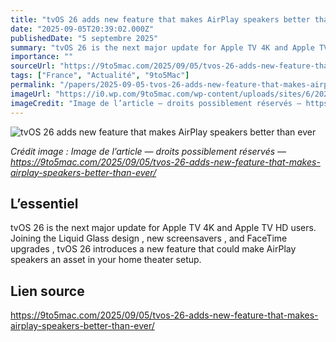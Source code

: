 ```yaml
---
title: "tvOS 26 adds new feature that makes AirPlay speakers better than ever"
date: "2025-09-05T20:39:02.000Z"
publishedDate: "5 septembre 2025"
summary: "tvOS 26 is the next major update for Apple TV 4K and Apple TV HD users. Joining the Liquid Glass design , new screensavers , and FaceTime upgrades , tvOS 26 introduces a new feature that could make AirPlay speakers an asset in your home theater setup."
importance: ""
sourceUrl: "https://9to5mac.com/2025/09/05/tvos-26-adds-new-feature-that-makes-airplay-speakers-better-than-ever/"
tags: ["France", "Actualité", "9to5Mac"]
permalink: "/papers/2025-09-05-tvos-26-adds-new-feature-that-makes-airplay-speakers-better-than-ever"
imageUrl: "https://i0.wp.com/9to5mac.com/wp-content/uploads/sites/6/2025/07/tvos-26-airplay-speakers.jpg?resize=1200%2C628&quality=82&strip=all&ssl=1"
imageCredit: "Image de l’article — droits possiblement réservés — https://9to5mac.com/2025/09/05/tvos-26-adds-new-feature-that-makes-airplay-speakers-better-than-ever/"
---
```


![tvOS 26 adds new feature that makes AirPlay speakers better than ever](https://i0.wp.com/9to5mac.com/wp-content/uploads/sites/6/2025/07/tvos-26-airplay-speakers.jpg?resize=1200%2C628&quality=82&strip=all&ssl=1)

*Crédit image : Image de l’article — droits possiblement réservés — https://9to5mac.com/2025/09/05/tvos-26-adds-new-feature-that-makes-airplay-speakers-better-than-ever/*

## L’essentiel

tvOS 26 is the next major update for Apple TV 4K and Apple TV HD users. Joining the Liquid Glass design , new screensavers , and FaceTime upgrades , tvOS 26 introduces a new feature that could make AirPlay speakers an asset in your home theater setup.

## Lien source

https://9to5mac.com/2025/09/05/tvos-26-adds-new-feature-that-makes-airplay-speakers-better-than-ever/

